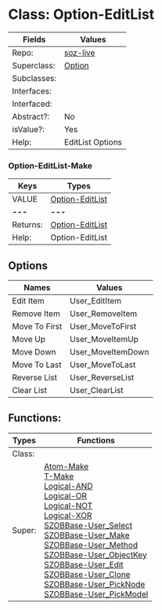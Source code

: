 
# Class:	Option-EditList

| Fields | Values |
| --------- | --------- |
| Repo: | [soz-live](/repos/soz-live.html) |
| Superclass: | [Option](Option.html) |
| Subclasses: |  |
| Interfaces: |  |
| Interfaced: |  |
| Abstract?: | No |
| isValue?: | Yes |
| Help: | EditList Options |

### Option-EditList-Make

| Keys | Types |
| --------- | --------- |
| VALUE | [Option-EditList](Option-EditList.html) |
| **---** | **---** |
| Returns: | [Option-EditList](Option-EditList.html) |
| Help: | Option-EditList |


## Options

| Names | Values |
| --------- | --------- |
| Edit Item | User_EditItem |
| Remove Item | User_RemoveItem |
| Move To First | User_MoveToFirst |
| Move Up | User_MoveItemUp |
| Move Down | User_MoveItemDown |
| Move To Last | User_MoveToLast |
| Reverse List | User_ReverseList |
| Clear List | User_ClearList |

## Functions:

| Types | Functions |
| --------- | --------- |
| Class: |  |
| Super: | [Atom-Make](Atom.html) <br> [T-Make](T.html) <br> [Logical-AND](Logical.html) <br> [Logical-OR](Logical.html) <br> [Logical-NOT](Logical.html) <br> [Logical-XOR](Logical.html) <br> [SZOBBase-User_Select](SZOBBase.html) <br> [SZOBBase-User_Make](SZOBBase.html) <br> [SZOBBase-User_Method](SZOBBase.html) <br> [SZOBBase-User_ObjectKey](SZOBBase.html) <br> [SZOBBase-User_Edit](SZOBBase.html) <br> [SZOBBase-User_Clone](SZOBBase.html) <br> [SZOBBase-User_PickNode](SZOBBase.html) <br> [SZOBBase-User_PickModel](SZOBBase.html) |


